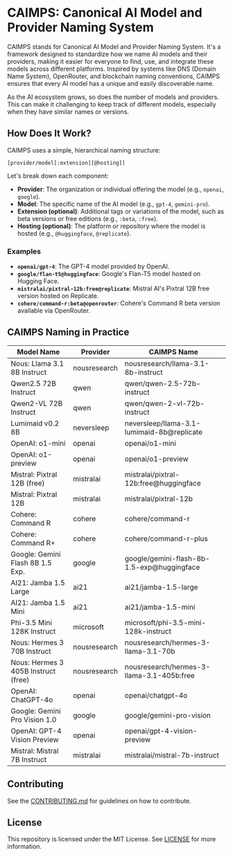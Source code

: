 # CAIMPS: Canonical AI Model and Provider Naming System

CAIMPS stands for Canonical AI Model and Provider Naming System. It's a framework designed to standardize how we name AI models and their providers, making it easier for everyone to find, use, and integrate these models across different platforms. Inspired by systems like DNS (Domain Name System), OpenRouter, and blockchain naming conventions, CAIMPS ensures that every AI model has a unique and easily discoverable name.

As the AI ecosystem grows, so does the number of models and providers. This can make it challenging to keep track of different models, especially when they have similar names or versions.

## How Does It Work?

CAIMPS uses a simple, hierarchical naming structure:

```
[provider/model[:extension][@hosting]]
```

Let's break down each component:

- **Provider**: The organization or individual offering the model (e.g., `openai`, `google`).
- **Model**: The specific name of the AI model (e.g., `gpt-4`, `gemini-pro`).
- **Extension (optional)**: Additional tags or variations of the model, such as beta versions or free editions (e.g., `:beta`, `:free`).
- **Hosting (optional)**: The platform or repository where the model is hosted (e.g., `@huggingface`, `@replicate`).

### Examples

- **`openai/gpt-4`**: The GPT-4 model provided by OpenAI.
- **`google/flan-t5@huggingface`**: Google's Flan-T5 model hosted on Hugging Face.
- **`mistralai/pixtral-12b:free@replicate`**: Mistral AI's Pixtral 12B free version hosted on Replicate.
- **`cohere/command-r:beta@openrouter`**: Cohere's Command R beta version available via OpenRouter.


## CAIMPS Naming in Practice

| Model Name                           | Provider                      | CAIMPS Name                                  |
| ------------------------------------ | ----------------------------- | -------------------------------------------- |
| Nous: Llama 3.1 8B Instruct          | nousresearch                  | nousresearch/llama-3.1-8b-instruct           |
| Qwen2.5 72B Instruct                 | qwen                          | qwen/qwen-2.5-72b-instruct                   |
| Qwen2-VL 72B Instruct                | qwen                          | qwen/qwen-2-vl-72b-instruct                  |
| Lumimaid v0.2 8B                     | neversleep                    | neversleep/llama-3.1-lumimaid-8b@replicate   |
| OpenAI: o1-mini                      | openai                        | openai/o1-mini                               |
| OpenAI: o1-preview                   | openai                        | openai/o1-preview                            |
| Mistral: Pixtral 12B (free)          | mistralai                     | mistralai/pixtral-12b:free@huggingface       |
| Mistral: Pixtral 12B                 | mistralai                     | mistralai/pixtral-12b                        |
| Cohere: Command R                    | cohere                        | cohere/command-r                             |
| Cohere: Command R+                   | cohere                        | cohere/command-r-plus                        |
| Google: Gemini Flash 8B 1.5 Exp.     | google                        | google/gemini-flash-8b-1.5-exp@huggingface   |
| AI21: Jamba 1.5 Large                | ai21                          | ai21/jamba-1.5-large                         |
| AI21: Jamba 1.5 Mini                 | ai21                          | ai21/jamba-1.5-mini                          |
| Phi-3.5 Mini 128K Instruct           | microsoft                     | microsoft/phi-3.5-mini-128k-instruct         |
| Nous: Hermes 3 70B Instruct          | nousresearch                  | nousresearch/hermes-3-llama-3.1-70b          |
| Nous: Hermes 3 405B Instruct (free)  | nousresearch                  | nousresearch/hermes-3-llama-3.1-405b:free    |
| OpenAI: ChatGPT-4o                   | openai                        | openai/chatgpt-4o                            |
| Google: Gemini Pro Vision 1.0        | google                        | google/gemini-pro-vision                     |
| OpenAI: GPT-4 Vision Preview         | openai                        | openai/gpt-4-vision-preview                  |
| Mistral: Mistral 7B Instruct         | mistralai                     | mistralai/mistral-7b-instruct                |



## Contributing
See the [CONTRIBUTING.md](CONTRIBUTING.md) for guidelines on how to contribute.

## License
This repository is licensed under the MIT License. See [LICENSE](LICENSE) for more information.
